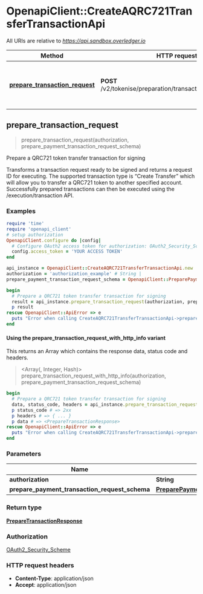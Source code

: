 # OpenapiClient::CreateAQRC721TransferTransactionApi

All URIs are relative to *https://api.sandbox.overledger.io*

| Method | HTTP request | Description |
| ------ | ------------ | ----------- |
| [**prepare_transaction_request**](CreateAQRC721TransferTransactionApi.md#prepare_transaction_request) | **POST** /v2/tokenise/preparation/transaction/qrc721/transfer | Prepare a QRC721 token transfer transaction for signing |


## prepare_transaction_request

> <PrepareTransactionResponse> prepare_transaction_request(authorization, prepare_payment_transaction_request_schema)

Prepare a QRC721 token transfer transaction for signing

Transforms a transaction request ready to be signed and returns a request ID for executing. The supported transaction type is “Create Transfer” which will allow you to transfer a QRC721 token to another specified account. Successfully prepared transactions can then be executed using the /execution/transaction API.

### Examples

```ruby
require 'time'
require 'openapi_client'
# setup authorization
OpenapiClient.configure do |config|
  # Configure OAuth2 access token for authorization: OAuth2_Security_Scheme
  config.access_token = 'YOUR ACCESS TOKEN'
end

api_instance = OpenapiClient::CreateAQRC721TransferTransactionApi.new
authorization = 'authorization_example' # String | 
prepare_payment_transaction_request_schema = OpenapiClient::PreparePaymentTransactionRequestSchema.new({location: OpenapiClient::Location.new({technology: 'technology_example', network: 'network_example'}), type: 'Payment', urgency: 'Normal', request_details: OpenapiClient::PaymentRequestDetailsSchema.new({destination: [OpenapiClient::DestinationPaymentSchema.new({destination_id: 'destination_id_example', payment: OpenapiClient::PaymentSchema.new({amount: 'amount_example', unit: 'unit_example'})})], origin: [OpenapiClient::OriginPaymentSchema.new({origin_id: 'origin_id_example'})]})}) # PreparePaymentTransactionRequestSchema | 

begin
  # Prepare a QRC721 token transfer transaction for signing
  result = api_instance.prepare_transaction_request(authorization, prepare_payment_transaction_request_schema)
  p result
rescue OpenapiClient::ApiError => e
  puts "Error when calling CreateAQRC721TransferTransactionApi->prepare_transaction_request: #{e}"
end
```

#### Using the prepare_transaction_request_with_http_info variant

This returns an Array which contains the response data, status code and headers.

> <Array(<PrepareTransactionResponse>, Integer, Hash)> prepare_transaction_request_with_http_info(authorization, prepare_payment_transaction_request_schema)

```ruby
begin
  # Prepare a QRC721 token transfer transaction for signing
  data, status_code, headers = api_instance.prepare_transaction_request_with_http_info(authorization, prepare_payment_transaction_request_schema)
  p status_code # => 2xx
  p headers # => { ... }
  p data # => <PrepareTransactionResponse>
rescue OpenapiClient::ApiError => e
  puts "Error when calling CreateAQRC721TransferTransactionApi->prepare_transaction_request_with_http_info: #{e}"
end
```

### Parameters

| Name | Type | Description | Notes |
| ---- | ---- | ----------- | ----- |
| **authorization** | **String** |  |  |
| **prepare_payment_transaction_request_schema** | [**PreparePaymentTransactionRequestSchema**](PreparePaymentTransactionRequestSchema.md) |  |  |

### Return type

[**PrepareTransactionResponse**](PrepareTransactionResponse.md)

### Authorization

[OAuth2_Security_Scheme](../README.md#OAuth2_Security_Scheme)

### HTTP request headers

- **Content-Type**: application/json
- **Accept**: application/json

